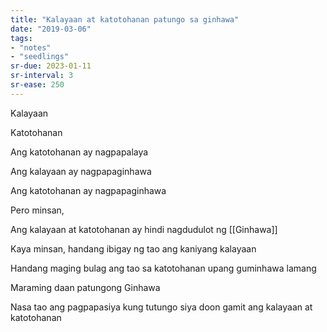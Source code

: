 ```yaml
---
title: "Kalayaan at katotohanan patungo sa ginhawa"
date: "2019-03-06"
tags:
- "notes"
- "seedlings"
sr-due: 2023-01-11
sr-interval: 3
sr-ease: 250
---
```


Kalayaan

Katotohanan

Ang katotohanan ay nagpapalaya

Ang kalayaan ay nagpapaginhawa

Ang katotohanan ay nagpapaginhawa

Pero minsan,

Ang kalayaan at katotohanan ay hindi nagdudulot ng [[Ginhawa]]

Kaya minsan, handang ibigay ng tao ang kaniyang kalayaan

Handang maging bulag ang tao sa katotohanan upang guminhawa lamang

Maraming daan patungong Ginhawa

Nasa tao ang pagpapasiya kung tutungo siya doon gamit ang kalayaan at katotohanan

